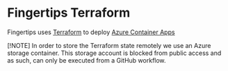# Fingertips Terraform

Fingertips uses [Terraform](https://developer.hashicorp.com/terraform) to deploy [Azure Container Apps](https://registry.terraform.io/providers/hashicorp/azurerm/latest/docs/resources/container_app)

[!NOTE]
In order to store the Terraform state remotely we use an Azure storage container. This storage account is blocked from public access and as such, can only be executed from a GitHub workflow.
